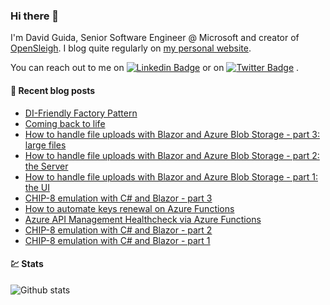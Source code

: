 ### Hi there 👋

I'm David Guida, Senior Software Engineer @ Microsoft and creator of [OpenSleigh](https://github.com/mizrael/OpenSleigh). I blog quite regularly on [my personal website](https://www.davidguida.net).

You can reach out to me on [![Linkedin Badge](https://img.shields.io/badge/-LinkedIn-blue?style=flat-square&logo=Linkedin&logoColor=white&link=https://www.linkedin.com/in/davideguida/)](https://www.linkedin.com/in/davideguida/) or on
[![Twitter Badge](https://img.shields.io/badge/-Twitter-1ca0f1?style=flat-square&labelColor=1ca0f1&logo=twitter&logoColor=white&link=https://twitter.com/davideguida82)](https://twitter.com/davideguida82) .


#### 📗 Recent blog posts
<!--START_SECTION:feed-->
* [DI-Friendly Factory Pattern](http:&#x2F;&#x2F;feedproxy.google.com&#x2F;~r&#x2F;DavidGuida&#x2F;~3&#x2F;7fMSbTW8d44&#x2F;)
* [Coming back to life](http:&#x2F;&#x2F;feedproxy.google.com&#x2F;~r&#x2F;DavidGuida&#x2F;~3&#x2F;gr4HSfdqecw&#x2F;)
* [How to handle file uploads with Blazor and Azure Blob Storage - part 3: large files](http:&#x2F;&#x2F;feedproxy.google.com&#x2F;~r&#x2F;DavidGuida&#x2F;~3&#x2F;iv-yzIShapM&#x2F;)
* [How to handle file uploads with Blazor and Azure Blob Storage - part 2: the Server](http:&#x2F;&#x2F;feedproxy.google.com&#x2F;~r&#x2F;DavidGuida&#x2F;~3&#x2F;JtSkCtmMy0g&#x2F;)
* [How to handle file uploads with Blazor and Azure Blob Storage - part 1: the UI](http:&#x2F;&#x2F;feedproxy.google.com&#x2F;~r&#x2F;DavidGuida&#x2F;~3&#x2F;8-TMUFOr5h0&#x2F;)
* [CHIP-8 emulation with C# and Blazor - part 3](http:&#x2F;&#x2F;feedproxy.google.com&#x2F;~r&#x2F;DavidGuida&#x2F;~3&#x2F;5cXtY8CeNrg&#x2F;)
* [How to automate keys renewal on Azure Functions](http:&#x2F;&#x2F;feedproxy.google.com&#x2F;~r&#x2F;DavidGuida&#x2F;~3&#x2F;0l0FI00sqRI&#x2F;)
* [Azure API Management Healthcheck via Azure Functions](http:&#x2F;&#x2F;feedproxy.google.com&#x2F;~r&#x2F;DavidGuida&#x2F;~3&#x2F;gG_URpb9RmM&#x2F;)
* [CHIP-8 emulation with C# and Blazor - part 2](http:&#x2F;&#x2F;feedproxy.google.com&#x2F;~r&#x2F;DavidGuida&#x2F;~3&#x2F;TnZjpN-6nqA&#x2F;)
* [CHIP-8 emulation with C# and Blazor - part 1](http:&#x2F;&#x2F;feedproxy.google.com&#x2F;~r&#x2F;DavidGuida&#x2F;~3&#x2F;ygKpENjjBMk&#x2F;)
<!--END_SECTION:feed-->

#### 💹 Stats

![Github stats](https://github-readme-stats.vercel.app/api?username=mizrael&show_icons=true&hide_border=true)


<!--
**mizrael/mizrael** is a ✨ _special_ ✨ repository because its `README.md` (this file) appears on your GitHub profile.

Here are some ideas to get you started:

- 🔭 I’m currently working on ...
- 🌱 I’m currently learning ...
- 👯 I’m looking to collaborate on ...
- 🤔 I’m looking for help with ...
- 💬 Ask me about ...
- 📫 How to reach me: ...
- 😄 Pronouns: ...
- ⚡ Fun fact: ...
-->
